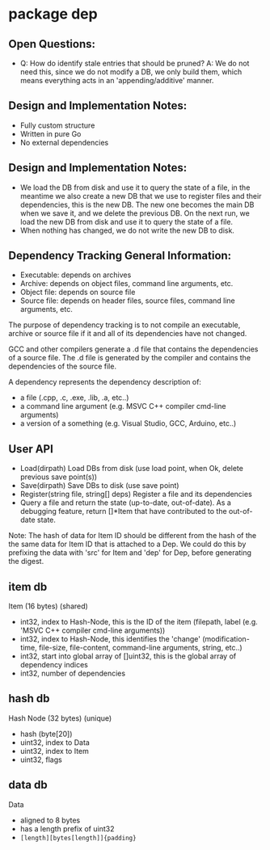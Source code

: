 # package dep

## Open Questions:

- Q: How do identify stale entries that should be pruned?
  A: We do not need this, since we do not modify a DB, we only build
     them, which means everything acts in an 'appending/additive' manner.

## Design and Implementation Notes:

- Fully custom structure
- Written in pure Go
- No external dependencies

## Design and Implementation Notes:

- We load the DB from disk and use it to query the state of a file, in 
  the meantime we also create a new DB that we use to register files 
  and their dependencies, this is the new DB.
  The new one becomes the main DB when we save it, and we delete the
  previous DB. On the next run, we load the new DB from disk and use it to
  query the state of a file.
- When nothing has changed, we do not write the new DB to disk.

## Dependency Tracking General Information:

- Executable: depends on archives
- Archive: depends on object files, command line arguments, etc.
- Object file: depends on source file
- Source file: depends on header files, source files, command line arguments, etc.

The purpose of dependency tracking is to not compile an executable, archive or 
source file if it and all of its dependencies have not changed.

GCC and other compilers generate a .d file that contains the dependencies of
a source file. The .d file is generated by the compiler and contains the
dependencies of the source file.

A dependency represents the dependency description of:

- a file (.cpp, .c, .exe, .lib, .a, etc..)
- a command line argument (e.g. MSVC C++ compiler cmd-line arguments)
- a version of a something (e.g. Visual Studio, GCC, Arduino, etc..)

## User API

- Load(dirpath)
  Load DBs from disk (use load point, when Ok, delete previous save point(s))
- Save(dirpath)
  Save DBs to disk (use save point)
- Register(string file, string[] deps)
  Register a file and its dependencies
- Query a file and return the state (up-to-date, out-of-date).
  As a debugging feature, return []*Item that have contributed to the
  out-of-date state.

Note: The hash of data for Item ID should be different from the hash of the
      the same data for Item ID that is attached to a Dep.
      We could do this by prefixing the data with 'src' for Item and 'dep' for
      Dep, before generating the digest.

## item db

Item (16 bytes) (shared)

- int32, index to Hash-Node, this is the ID of the item (filepath, label (e.g. 'MSVC C++ compiler cmd-line arguments))
- int32, index to Hash-Node, this identifies the 'change' (modification-time, file-size, file-content, command-line arguments, string, etc..)
- int32, start into global array of []uint32, this is the global array of dependency indices
- int32, number of dependencies

## hash db

Hash Node (32 bytes) (unique)

- hash (byte[20])
- uint32, index to Data
- uint32, index to Item
- uint32, flags

## data db

Data

- aligned to 8 bytes
- has a length prefix of uint32
- `[length][bytes[length]]{padding}`
